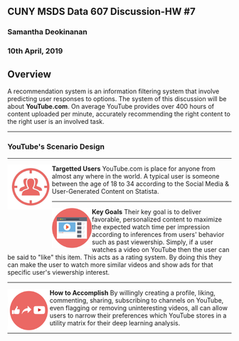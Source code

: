 ## CUNY MSDS Data 607 Discussion-HW #7
### Samantha Deokinanan
### 10th April, 2019

## Overview
A recommendation system is an information filtering system that involve predicting user responses to options. The system of this discussion will be about **YouTube.com**. On average YouTube provides over 400 hours of content uploaded per minute, accurately recommending the right content to the right user is an involved task.

***
### YouTube's Scenario Design
***
<img align="left" src="https://raw.githubusercontent.com/greeneyefirefly/Data607/master/HomeWork/HW7/picture%201.png" width=100 height=100> 

**Targetted Users**
YouTube.com is place for anyone from almost any where in the world. A typical user is someone between the age of 18 to 34 according to the Social Media & User-Generated Content on Statista.

***

<img align="left" src="https://raw.githubusercontent.com/greeneyefirefly/Data607/master/HomeWork/HW7/picture%202.png" width=90 height=90> 

**Key Goals**
Their key goal is to deliver favorable, personalized content to maximize the expected watch time per impression according to inferences from users' behavior such as past viewership. Simply, if a user watches a video on YouTube then the user can be said to "like" this item. This acts as a rating system. By doing this they can make the user to watch more similar videos and show ads for that specific user's viewership interest.

***

<img align="left" src="https://raw.githubusercontent.com/greeneyefirefly/Data607/master/HomeWork/HW7/picture%203.png" width=95 height=95> 

**How to Accomplish**
By willingly creating a profile, liking, commenting, sharing, subscribing to channels on YouTube, even flagging or removing uninteresting videos, all can allow users to narrow their preferences which YouTube stores in a utility matrix for their deep learning analysis.

***

